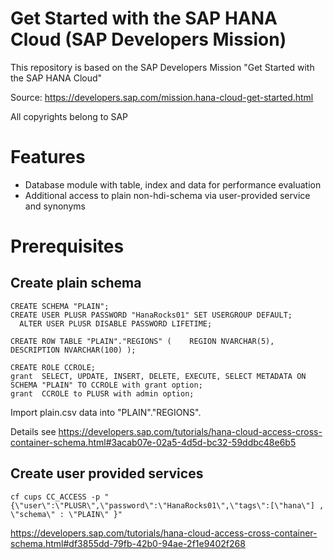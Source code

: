 # Get Started with the SAP HANA Cloud (SAP Developers Mission)

This repository is based on the SAP Developers Mission "Get Started with the SAP HANA Cloud"

Source: https://developers.sap.com/mission.hana-cloud-get-started.html

All copyrights belong to SAP

# Features

* Database module with table, index and data for performance evaluation
* Additional access to plain non-hdi-schema via user-provided service and synonyms 


# Prerequisites

## Create plain schema

    CREATE SCHEMA "PLAIN";
    CREATE USER PLUSR PASSWORD "HanaRocks01" SET USERGROUP DEFAULT;
      ALTER USER PLUSR DISABLE PASSWORD LIFETIME;
    
    CREATE ROW TABLE "PLAIN"."REGIONS" (	REGION NVARCHAR(5), 	DESCRIPTION NVARCHAR(100) );
    
    CREATE ROLE CCROLE;
    grant  SELECT, UPDATE, INSERT, DELETE, EXECUTE, SELECT METADATA ON SCHEMA "PLAIN" TO CCROLE with grant option;
    grant  CCROLE to PLUSR with admin option;

Import plain.csv data into "PLAIN"."REGIONS".

Details see https://developers.sap.com/tutorials/hana-cloud-access-cross-container-schema.html#3acab07e-02a5-4d5d-bc32-59ddbc48e6b5

## Create user provided services

    cf cups CC_ACCESS -p "{\"user\":\"PLUSR\",\"password\":\"HanaRocks01\",\"tags\":[\"hana\"] , \"schema\" : \"PLAIN\" }"



https://developers.sap.com/tutorials/hana-cloud-access-cross-container-schema.html#df3855dd-79fb-42b0-94ae-2f1e9402f268
